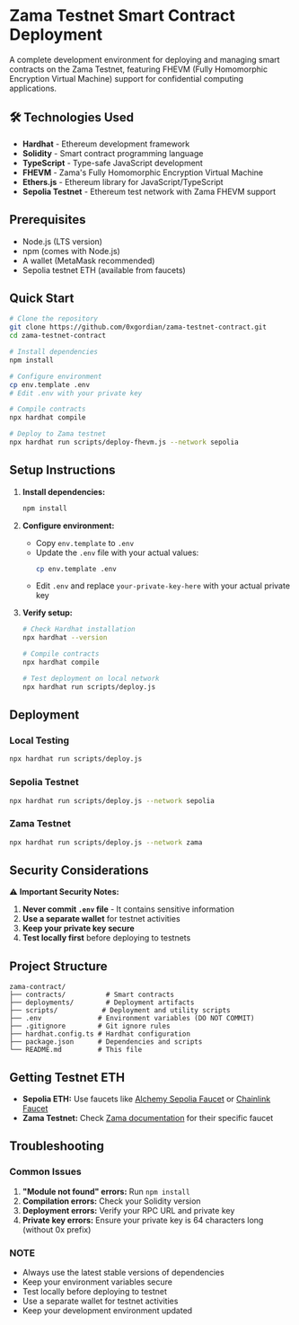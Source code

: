 # Zama Testnet Smart Contract Deployment

A complete development environment for deploying and managing smart contracts on the Zama Testnet, featuring FHEVM (Fully Homomorphic Encryption Virtual Machine) support for confidential computing applications.


## 🛠️ Technologies Used

- **Hardhat** - Ethereum development framework
- **Solidity** - Smart contract programming language
- **TypeScript** - Type-safe JavaScript development
- **FHEVM** - Zama's Fully Homomorphic Encryption Virtual Machine
- **Ethers.js** - Ethereum library for JavaScript/TypeScript
- **Sepolia Testnet** - Ethereum test network with Zama FHEVM support

## Prerequisites

- Node.js (LTS version)
- npm (comes with Node.js)
- A wallet (MetaMask recommended)
- Sepolia testnet ETH (available from faucets)

## Quick Start

```bash
# Clone the repository
git clone https://github.com/0xgordian/zama-testnet-contract.git
cd zama-testnet-contract

# Install dependencies
npm install

# Configure environment
cp env.template .env
# Edit .env with your private key

# Compile contracts
npx hardhat compile

# Deploy to Zama testnet
npx hardhat run scripts/deploy-fhevm.js --network sepolia
```

## Setup Instructions

1. **Install dependencies:**
   ```bash
   npm install
   ```

2. **Configure environment:**
   - Copy `env.template` to `.env`
   - Update the `.env` file with your actual values:
     ```bash
     cp env.template .env
     ```
   - Edit `.env` and replace `your-private-key-here` with your actual private key

3. **Verify setup:**
   ```bash
   # Check Hardhat installation
   npx hardhat --version
   
   # Compile contracts
   npx hardhat compile
   
   # Test deployment on local network
   npx hardhat run scripts/deploy.js
   ```

## Deployment

### Local Testing
```bash
npx hardhat run scripts/deploy.js
```

### Sepolia Testnet
```bash
npx hardhat run scripts/deploy.js --network sepolia
```

### Zama Testnet
```bash
npx hardhat run scripts/deploy.js --network zama
```

## Security Considerations

⚠️ **Important Security Notes:**

1. **Never commit `.env` file** - It contains sensitive information
2. **Use a separate wallet** for testnet activities
3. **Keep your private key secure**
4. **Test locally first** before deploying to testnets

## Project Structure

```
zama-contract/
├── contracts/          # Smart contracts
├── deployments/        # Deployment artifacts
├── scripts/           # Deployment and utility scripts
├── .env              # Environment variables (DO NOT COMMIT)
├── .gitignore        # Git ignore rules
├── hardhat.config.ts # Hardhat configuration
├── package.json      # Dependencies and scripts
└── README.md         # This file
```

## Getting Testnet ETH

- **Sepolia ETH:** Use faucets like [Alchemy Sepolia Faucet](https://sepoliafaucet.com/) or [Chainlink Faucet](https://faucets.chain.link/sepolia)
- **Zama Testnet:** Check [Zama documentation](https://docs.zama.ai/) for their specific faucet

## Troubleshooting

### Common Issues

1. **"Module not found" errors:** Run `npm install`
2. **Compilation errors:** Check your Solidity version
3. **Deployment errors:** Verify your RPC URL and private key
4. **Private key errors:** Ensure your private key is 64 characters long (without 0x prefix)

### NOTE

- Always use the latest stable versions of dependencies
- Keep your environment variables secure
- Test locally before deploying to testnet
- Use a separate wallet for testnet activities
- Keep your development environment updated

